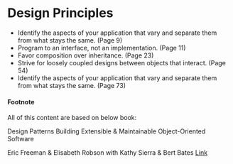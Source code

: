 # Design Principles

- Identify the aspects of your application that vary and separate them from what stays the same. (Page 9)
- Program to an interface, not an implementation. (Page 11)
- Favor composition over inheritance. (Page 23)
- Strive for loosely coupled designs between objects that interact. (Page 54)
- Identify the aspects of your application that vary and separate them from what stays the same. (Page 73)

#### Footnote

All of this content are based on below book:

Design Patterns Building Extensible & Maintainable Object-Oriented Software

Eric Freeman &
Elisabeth Robson
with Kathy Sierra & Bert Bates [Link](./books.md)
